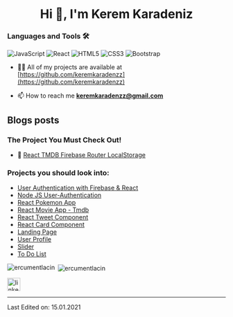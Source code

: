 <h1 align="center">Hi 👋, I'm Kerem Karadeniz</h1>



<h3>Languages and Tools 🛠 </h3>

![JavaScript](https://img.shields.io/badge/-JavaScript-%23F7DF1C?style=flat-square&logo=javascript&logoColor=000000&labelColor=%23F7DF1C&color=%23FFCE5A)
![React](https://img.shields.io/badge/-React-61DAFB?style=flat-square&logo=react&logoColor=ffffff)
![HTML5](https://img.shields.io/badge/-HTML5-%23E44D27?style=flat-square&logo=html5&logoColor=ffffff)
![CSS3](https://img.shields.io/badge/-CSS3-%231572B6?style=flat-square&logo=css3)
![Bootstrap](https://img.shields.io/badge/-Bootstrap-563D7C?style=flat-square&logo=Bootstrap)



- 👨‍💻 All of my projects are available at [https://github.com/keremkaradenzz](https://github.com/keremkaradenzz)

- 📫 How to reach me **keremkaradenzz@gmail.com**

## Blogs posts
### The Project You Must Check Out!
- 🌟 [React TMDB Firebase Router LocalStorage](https://github.com/ercumentlacin/react-tmdb-firebase-router-localstorage)

### Projects you should look into:
- [User Authentication with Firebase & React](https://github.com/ercumentlacin/user-authentication-firebase-react)
- [Node JS User-Authentication](https://github.com/ercumentlacin/User-Authentication)
- [React Pokemon App](https://github.com/ercumentlacin/pokemon-app)
- [React Movie App - Tmdb](https://github.com/ercumentlacin/react-movie-app)
- [React Tweet Component](https://github.com/ercumentlacin/react-tweet-component)
- [React Card Component](https://github.com/ercumentlacin/react-card-components)
- [Landing Page](https://github.com/ercumentlacin/landing-page)
- [User Profile](https://github.com/ercumentlacin/user-profile)
- [Slider](https://github.com/ercumentlacin/slider-grid)
- [To Do List](https://github.com/ercumentlacin/toDoList)


<img align="left" src="https://github-readme-stats.vercel.app/api/top-langs/?username=keremkaradenzz&layout=compact&hide=html" alt="ercumentlacin" /></p>

<p>&nbsp;<img align="center" src="https://github-readme-stats.vercel.app/api?username=keremkaradenzz&show_icons=true" alt="ercumentlacin" /></p>

<p align="center">

<a href="https://www.linkedin.com/in/keremkaradenzz/" target="blank"><img align="center" src="https://cdn.jsdelivr.net/npm/simple-icons@3.0.1/icons/linkedin.svg" alt="linkedin-profile" height="30" width="30" /></a>
</p>

----


Last Edited on: 15.01.2021
